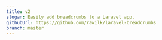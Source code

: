 ```yaml
---
title: v2
slogan: Easily add breadcrumbs to a Laravel app.
githubUrl: https://github.com/rawilk/laravel-breadcrumbs
branch: master
---
```

